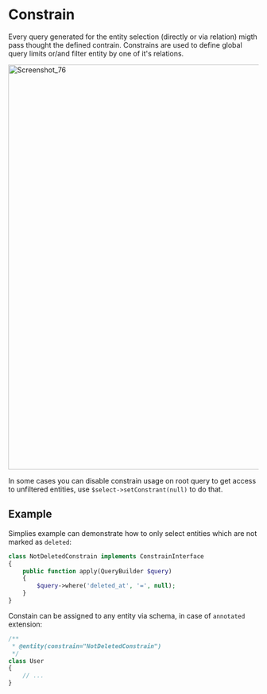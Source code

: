 # Constrain
Every query generated for the entity selection (directly or via relation) migth pass thought the defined contrain.
Constrains are used to define global query limits or/and filter entity by one of it's relations.

<img width="816" alt="Screenshot_76" src="https://user-images.githubusercontent.com/796136/59182959-ae1ac280-8b73-11e9-819f-d3966ef691a6.png">

In some cases you can disable constrain usage on root query to get access to unfiltered entities, use `$select->setConstrant(null)` to do that.

## Example
Simplies example can demonstrate how to only select entities which are not marked as `deleted`:

```php
class NotDeletedConstrain implements ConstrainInterface
{
    public function apply(QueryBuilder $query)
    {
        $query->where('deleted_at', '=', null);
    }
}
```

Constain can be assigned to any entity via schema, in case of `annotated` extension:

```php
/**
 * @entity(constrain="NotDeletedConstrain")
 */
class User 
{
    // ...
}
```

